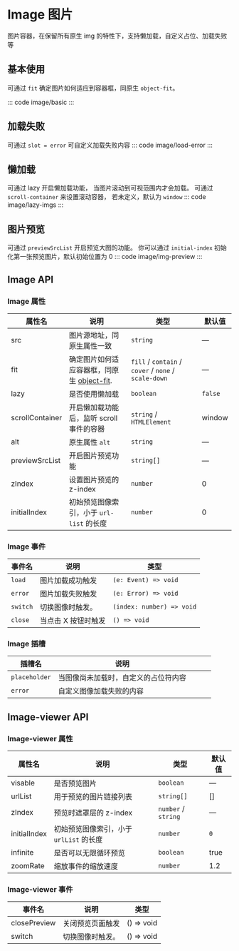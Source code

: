 <script setup>
import basic from 'exam/image/basic.vue'
import loadError from 'exam/image/load-error.vue'
import lazyImgs from 'exam/image/lazy-imgs.vue'
import imgPreview from'exam/image/img-preview.vue'
</script>

# Image 图片

图片容器，在保留所有原生 img 的特性下，支持懒加载，自定义占位、加载失败等

## 基本使用

可通过 `fit` 确定图片如何适应到容器框，同原生 `object-fit`。

::: code image/basic
<basic></basic>
:::

## 加载失败

可通过 `slot = error` 可自定义加载失败内容
::: code image/load-error
<loadError></loadError>
:::

## 懒加载

可通过 lazy 开启懒加载功能， 当图片滚动到可视范围内才会加载。 可通过 `scroll-container` 来设置滚动容器， 若未定义，默认为 `window`
::: code image/lazy-imgs
<lazyImgs></lazyImgs>
:::

## 图片预览

可通过 `previewSrcList` 开启预览大图的功能。 你可以通过 `initial-index` 初始化第一张预览图片，默认初始位置为 0
::: code image/img-preview
<imgPreview></imgPreview>
:::

## Image API

### Image 属性

| 属性名          | 说明                                                                                                      | 类型                                                 | 默认值  |
| --------------- | --------------------------------------------------------------------------------------------------------- | ---------------------------------------------------- | ------- |
| src             | 图片源地址，同原生属性一致                                                                                | `string`                                             | —       |
| fit             | 确定图片如何适应容器框，同原生 [object-fit](https://developer.mozilla.org/en-US/docs/Web/CSS/object-fit). | `fill` / `contain` / `cover` / `none` / `scale-down` | —       |
| lazy            | 是否使用懒加载                                                                                            | `boolean`                                            | `false` |
| scrollContainer | 开启懒加载功能后，监听 scroll 事件的容器                                                                  | `string` / `HTMLElement`                             | window  |
| alt             | 原生属性 `alt`                                                                                            | `string`                                             | —       |
| previewSrcList  | 开启图片预览功能                                                                                          | `string[]`                                           | —       |
| zIndex          | 设置图片预览的 z-index                                                                                    | `number`                                             | 0       |
| initialIndex    | 初始预览图像索引，小于 `url-list` 的长度                                                                  | `number`                                             | 0       |

### Image 事件

| 事件名   | 说明                | 类型                      |
| -------- | ------------------- | ------------------------- |
| `load`   | 图片加载成功触发    | `(e: Event) => void`      |
| `error`  | 图片加载失败触发    | `(e: Error) => void`      |
| `switch` | 切换图像时触发。    | `(index: number) => void` |
| `close`  | 当点击 X 按钮时触发 | `() => void`              |

### Image 插槽

| 插槽名        | 说明                                 |     |     |     |
| ------------- | ------------------------------------ | --- | --- | --- |
| `placeholder` | 当图像尚未加载时，自定义的占位符内容 |     |     |     |
| `error`       | 自定义图像加载失败的内容             |     |     |     |

## Image-viewer API

### Image-viewer 属性

| 属性名       | 说明                                    | 类型                | 默认值 |
| ------------ | --------------------------------------- | ------------------- | ------ |
| visable      | 是否预览图片                            | `boolean`           | —      |
| urlList      | 用于预览的图片链接列表                  | `string[]`          | []     |
| zIndex       | 预览时遮罩层的 z-index                  | `number` / `string` | —      |
| initialIndex | 初始预览图像索引，小于 `urlList` 的长度 | `number`            | `0`    |
| infinite     | 是否可以无限循环预览                    | `boolean`           | true   |
| zoomRate     | 缩放事件的缩放速度                      | `number`            | 1.2    |

### Image-viewer 事件

| 事件名       | 说明             | 类型       |
| ------------ | ---------------- | ---------- |
| closePreview | 关闭预览页面触发 | () => void |
| switch       | 切换图像时触发。 | () => void |
